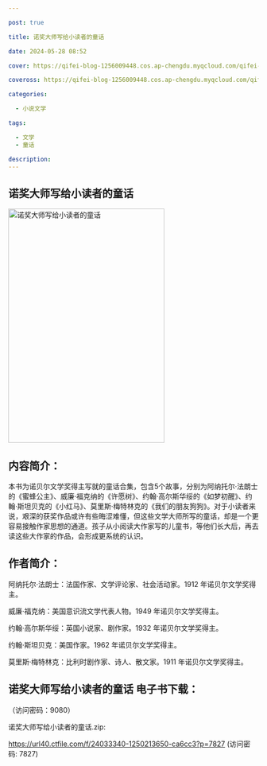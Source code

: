 ```yaml
---

post: true

title: 诺奖大师写给小读者的童话

date: 2024-05-28 08:52

cover: https://qifei-blog-1256009448.cos.ap-chengdu.myqcloud.com/qifei-blog/660a742b9f345e8d03d65f77.jpg

coveross: https://qifei-blog-1256009448.cos.ap-chengdu.myqcloud.com/qifei-blog/660a742b9f345e8d03d65f77.jpg

categories:

  - 小说文学

tags:

  - 文学
  - 童话

description:
---
```


## 诺奖大师写给小读者的童话
<img alt="诺奖大师写给小读者的童话 " class="aligncenter loading" data-was-processed="true" decoding="async" fetchpriority="high" height="471" src="https://qifei-blog-1256009448.cos.ap-chengdu.myqcloud.com/qifei-blog/660a742b9f345e8d03d65f77.jpg " style="cursor: zoom-in;" width="314"/>

## 内容简介：

本书为诺贝尔文学奖得主写就的童话合集，包含5个故事，分别为阿纳托尔·法朗士的《蜜蜂公主》、威廉·福克纳的《许愿树》、约翰·高尔斯华绥的《如梦初醒》、约翰·斯坦贝克的《小红马》、莫里斯·梅特林克的《我们的朋友狗狗》。对于小读者来说，艰深的获奖作品或许有些晦涩难懂，但这些文学大师所写的童话，却是一个更容易接触作家思想的通道。孩子从小阅读大作家写的儿童书，等他们长大后，再去读这些大作家的作品，会形成更系统的认识。

## 作者简介：

阿纳托尔·法朗士：法国作家、文学评论家、社会活动家。1912 年诺贝尔文学奖得主。

威廉·福克纳：美国意识流文学代表人物。1949 年诺贝尔文学奖得主。

约翰·高尔斯华绥：英国小说家、剧作家。1932 年诺贝尔文学奖得主。

约翰·斯坦贝克：美国作家。1962 年诺贝尔文学奖得主。

莫里斯·梅特林克：比利时剧作家、诗人、散文家。1911 年诺贝尔文学奖得主。

## 诺奖大师写给小读者的童话 电子书下载：

 （访问密码：9080）

诺奖大师写给小读者的童话.zip: 

https://url40.ctfile.com/f/24033340-1250213650-ca6cc3?p=7827 (访问密码: 7827)
